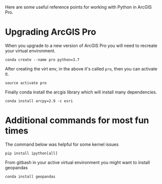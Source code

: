 Here are some useful reference points for working with Python in ArcGIS Pro.

# Upgrading ArcGIS Pro
When you upgrade to a new version of ArcGIS Pro you will need to recreate your virtual environment.

`conda create --name pro python=3.7`

After creating the virt env, in the above it's called `pro`, then you can activate it.  

`source activate pro`

Finally conda install the arcgis library which will install many dependencies.

`conda install arcpy=2.9 -c esri`

# Additional commands for most fun times

The command below was helpful for some kernel issues

`pip install ipython[all]`

From gitbash in your active virtual environment you might want to install geopandas  

`conda install geopandas`
